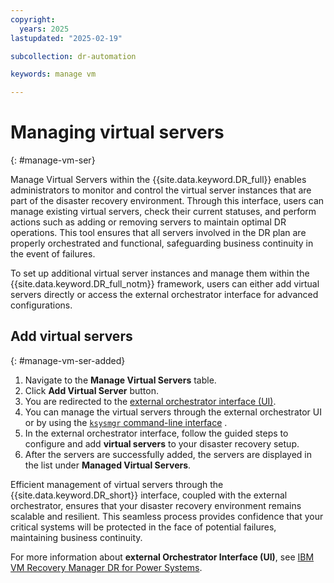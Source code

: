 ```yaml
---
copyright:
  years: 2025
lastupdated: "2025-02-19"

subcollection: dr-automation

keywords: manage vm

---
```


# Managing virtual servers
{: #manage-vm-ser}

Manage Virtual Servers within the {{site.data.keyword.DR_full}} enables administrators to monitor and control the virtual server instances that are part of the disaster recovery environment. Through this interface, users can manage existing virtual servers, check their current statuses, and perform actions such as adding or removing servers to maintain optimal DR operations. This tool ensures that all servers involved in the DR plan are properly orchestrated and functional, safeguarding business continuity in the event of failures.

To set up additional virtual server instances and manage them within the {{site.data.keyword.DR_full_notm}} framework, users can either add virtual servers directly or access the external orchestrator interface for advanced configurations.

## Add virtual servers
{: #manage-vm-ser-added}

1. Navigate to the **Manage Virtual Servers** table.
2. Click **Add Virtual Server** button.
3. You are redirected to the [external orchestrator interface (UI)](https://10.32.150.93:3000/login?byCloud=true).
4. You can manage the virtual servers through the external orchestrator UI or by using the [`ksysmgr` command-line interface](/docs/dr-automation-powervs?topic=dr-automation-powervs-ksysmgr-commandorchestrator) .
5. In the external orchestrator interface, follow the guided steps to configure and add **virtual servers** to your disaster recovery setup.
6. After the servers are successfully added, the servers are displayed in the list under **Managed Virtual Servers**.

Efficient management of virtual servers through the {{site.data.keyword.DR_short}} interface, coupled with the external orchestrator, ensures that your disaster recovery environment remains scalable and resilient. This seamless process provides confidence that your critical systems will be protected in the face of potential failures, maintaining business continuity.

For more information about **external Orchestrator Interface (UI)**, see [IBM VM Recovery Manager DR for Power Systems](https://www.ibm.com/docs/en/vmrmdr).
